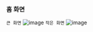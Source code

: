 ### 홈 화면
`큰 화면`
![image](https://user-images.githubusercontent.com/98632452/186355512-c7a7b476-4730-4904-9360-503eda215c7c.png)
`작은 화면`
![image](https://user-images.githubusercontent.com/98632452/186355813-ff432085-7e4e-4ce0-9988-5addcb58062b.png)

